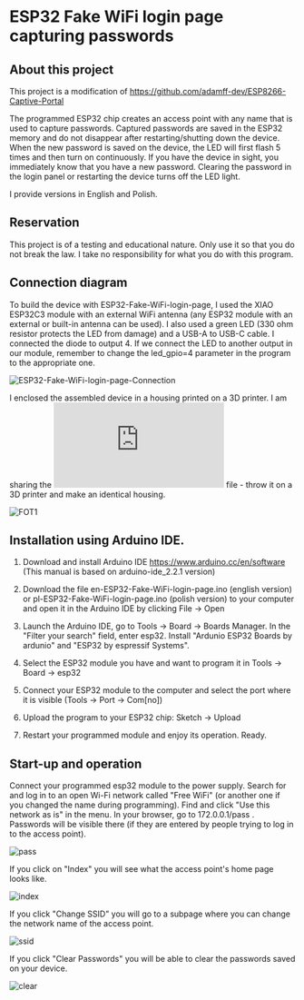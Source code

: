 # ESP32 Fake WiFi login page capturing passwords

## About this project

This project is a modification of https://github.com/adamff-dev/ESP8266-Captive-Portal

The programmed ESP32 chip creates an access point with any name that is used to capture passwords. Captured passwords are saved in the ESP32 memory and do not disappear after restarting/shutting down the device. When the new password is saved on the device, the LED will first flash 5 times and then turn on continuously. If you have the device in sight, you immediately know that you have a new password. Clearing the password in the login panel or restarting the device turns off the LED light.

I provide versions in English and Polish.

## Reservation

This project is of a testing and educational nature. Only use it so that you do not break the law. I take no responsibility for what you do with this program.

## Connection diagram

To build the device with ESP32-Fake-WiFi-login-page, I used the XIAO ESP32C3 module with an external WiFi antenna (any ESP32 module with an external or built-in antenna can be used). I also used a green LED (330 ohm resistor protects the LED from damage) and a USB-A to USB-C cable. I connected the diode to output 4. If we connect the LED to another output in our module, remember to change the led_gpio=4 parameter in the program to the appropriate one.

![ESP32-Fake-WiFi-login-page-Connection](https://github.com/ZrutrA/ESP32-Fake-WiFi-login-page/blob/main/ESP32-Fake-WiFi-login-page-Connection-v1.4.jpg)

I enclosed the assembled device in a housing printed on a 3D printer. 
I am sharing the ![ESP32 BOX-v1.stl](https://github.com/ZrutrA/ESP32-Fake-WiFi-login-page/blob/main/ESP32_BOX-v1.stl) file - throw it on a 3D printer and make an identical housing.

![FOT1](https://github.com/ZrutrA/ESP32-Fake-WiFi-login-page/blob/main/fot1.jpg)

## Installation using Arduino IDE.

1. Download and install Arduino IDE
https://www.arduino.cc/en/software
(This manual is based on arduino-ide_2.2.1 version)

2. Download the file en-ESP32-Fake-WiFi-login-page.ino (english version) or pl-ESP32-Fake-WiFi-login-page.ino (polish version) to your computer and open it in the Arduino IDE by clicking File -> Open

3. Launch the Arduino IDE, go to Tools -> Board -> Boards Manager. In the "Filter your search" field, enter esp32. Install "Ardunio ESP32 Boards by ardunio" and "ESP32 by espressif Systems".

4. Select the ESP32 module you have and want to program it in Tools -> Board -> esp32

5. Connect your ESP32 module to the computer and select the port where it is visible (Tools -> Port -> Com[no])

6. Upload the program to your ESP32 chip: Sketch -> Upload

7. Restart your programmed module and enjoy its operation. Ready.

## Start-up and operation

Connect your programmed esp32 module to the power supply. Search for and log in to an open Wi-Fi network called "Free WiFi" (or another one if you changed the name during programming). Find and click "Use this network as is" in the menu.
In your browser, go to 172.0.0.1/pass . Passwords will be visible there (if they are entered by people trying to log in to the access point).

![pass](https://github.com/ZrutrA/ESP32-WiFi-Captive-Portal/assets/155777818/65cd339a-011c-47a4-a990-e3840e6ea986)

If you click on "Index" you will see what the access point's home page looks like.

![index](https://github.com/ZrutrA/ESP32-WiFi-Captive-Portal/assets/155777818/fc16452e-c852-463b-8f13-caf5db87392b)

If you click "Change SSID" you will go to a subpage where you can change the network name of the access point.

![ssid](https://github.com/ZrutrA/ESP32-WiFi-Captive-Portal/assets/155777818/21155a40-538b-43b5-aad4-2023c474aaf5)

If you click "Clear Passwords" you will be able to clear the passwords saved on your device.

![clear](https://github.com/ZrutrA/ESP32-WiFi-Captive-Portal/assets/155777818/871341df-d318-4f31-bfc3-61934a300981)


